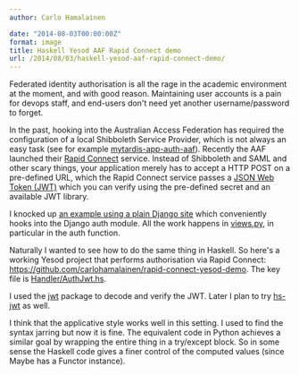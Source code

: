```yaml
---
author: Carlo Hamalainen

date: "2014-08-03T00:00:00Z"
format: image
title: Haskell Yesod AAF Rapid Connect demo
url: /2014/08/03/haskell-yesod-aaf-rapid-connect-demo/
---
```

Federated identity authorisation is all the rage in the academic environment at the moment, and with good reason. Maintaining user accounts is a pain for devops staff, and end-users don't need yet another username/password to forget. 

In the past, hooking into the Australian Access Federation has required the configuration of a local Shibboleth Service Provider, which is not always an easy task (see for example [mytardis-app-auth-aaf](https://github.com/steveandroulakis/mytardis-app-auth-aaf)). Recently the AAF launched their [Rapid Connect](https://rapid.aaf.edu.au/) service. Instead of Shibboleth and SAML and other scary things, your application merely has to accept a HTTP POST on a pre-defined URL, which the Rapid Connect service passes a [JSON Web Token (JWT)](http://self-issued.info/docs/draft-ietf-oauth-json-web-token.html) which you can verify using the pre-defined secret and an available JWT library. 

I knocked up [an example using a plain Django site](https://github.com/NIF-au/django-rapid-connect-demo) which conveniently hooks into the Django auth module. All the work happens in [views.py](https://github.com/NIF-au/django-rapid-connect-demo/blob/master/mysite/rc/views.py), in particular in the auth function. 

Naturally I wanted to see how to do the same thing in Haskell. So here's a working Yesod project that performs authorisation via Rapid Connect: <https://github.com/carlohamalainen/rapid-connect-yesod-demo>. The key file is [Handler/AuthJwt.hs](https://github.com/carlohamalainen/rapid-connect-yesod-demo/blob/master/Handler/AuthJwt.hs).

<!-- In particular this function which accepts the HTTP POST request:

<http://gist-it.appspot.com/github/carlohamalainen/rapid-connect-yesod-demo/blob/f4e138ec061dfafff8b9870e138bf371c4e2afda/Handler/AuthJwt.hs?slice=54:91> 

-->

I used the [jwt](https://hackage.haskell.org/package/jwt) package to decode and verify the JWT. Later I plan to try [hs-jwt](https://github.com/frasertweedale/hs-jwt) as well. 

I think that the applicative style works well in this setting. I used to find the syntax jarring but now it is fine. The equivalent code in Python achieves a similar goal by wrapping the entire thing in a try/except block. So in some sense the Haskell code gives a finer control of the computed values (since Maybe has a Functor instance).
